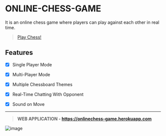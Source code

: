 # ONLINE-CHESS-GAME

 It is an online chess game where players can play against each other in real time.
 
 >[Play Chess!](https://onlinechess-game.herokuapp.com)
 
## Features

 - [X] Single Player Mode
 
 - [X] Multi-Player Mode
 
 - [X] Multiple Chessboard Themes
 
 - [X] Real-Time Chatting With Opponent
 
 - [X] Sound on Move

---

>**WEB APPLICATION - https://onlinechess-game.herokuapp.com**

![image](https://user-images.githubusercontent.com/54937357/160670075-ec91172a-fcf4-4bed-b8f9-c5b98ab65a6e.png)
